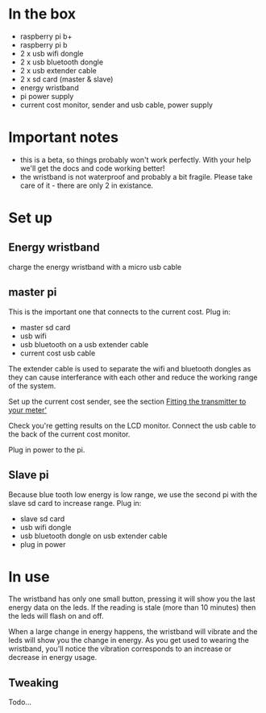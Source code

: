 # In the box

* raspberry pi b+
* raspberry pi b
* 2 x usb wifi dongle
* 2 x usb bluetooth dongle
* 2 x usb extender cable
* 2 x sd card (master & slave)
* energy wristband
* pi power supply
* current cost monitor, sender and usb cable, power supply

# Important notes

* this is a beta, so things probably won't work perfectly. With your help we'll
 get the docs and code working better!
* the wristband is not waterproof and probably a bit fragile. Please take care
 of it - there are only 2 in existance.

# Set up

## Energy wristband

charge the energy wristband with a micro usb cable

## master pi

This is the important one that connects to the current cost. Plug in:

* master sd card
* usb wifi
* usb bluetooth on a usb extender cable
* current cost usb cable

The extender cable is used to separate the wifi and bluetooth dongles as they
can cause interferance with each other and reduce the working range of the
system.

Set up the current cost sender, see the section [Fitting the transmitter to your
meter'](http://www.currentcost.com/product-envi-installation.html)

Check you're getting results on the LCD monitor. Connect the usb cable to the
back of the current cost monitor.

Plug in power to the pi.

## Slave pi

Because blue tooth low energy is low range, we use the second pi with the slave
sd card to increase range. Plug in:

* slave sd card
* usb wifi dongle
* usb bluetooth dongle on usb extender cable
* plug in power

# In use

The wristband has only one small button, pressing it will show you the last
energy data on the leds. If the reading is stale (more than 10 minutes) then
the leds will flash on and off.

When a large change in energy happens, the wristband will vibrate and the leds
will show you the change in energy. As you get used to wearing the wristband,
you'll notice the vibration corresponds to an increase or decrease in energy
usage.

## Tweaking

Todo...
